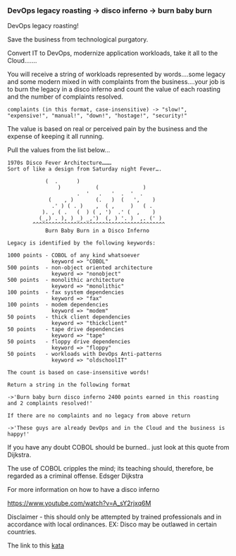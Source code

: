 ### DevOps legacy roasting -> disco inferno -> burn baby burn

DevOps legacy roasting!

Save the business from technological purgatory.

Convert IT to DevOps, modernize application workloads, take it all to the Cloud…….

You will receive a string of workloads represented by words….some legacy and some modern mixed in with complaints from the business….your job is to burn the legacy in a disco inferno and count the value of each roasting and the number of complaints resolved.
```
complaints (in this format, case-insensitive) -> "slow!", "expensive!", "manual!", "down!", "hostage!", "security!"
```
The value is based on real or perceived pain by the business and the expense of keeping it all running.

Pull the values from the list below...
```
1970s Disco Fever Architecture………
Sort of like a design from Saturday night Fever….

            (  .      )
                )           (              )
                      .  '   .   '  .  '  .
             (    , )       (.   )  (   ',    )
              .' ) ( . )    ,  ( ,     )   ( .
           ). , ( .   (  ) ( , ')  .' (  ,    )
          (_,) . ), ) _) _,')  (, ) '. )  ,. (' )
        ^^^^^^^^^^^^^^^^^^^^^^^^^^^^^^^^^^^^^^^^^^
            Burn Baby Burn in a Disco Inferno

Legacy is identified by the following keywords:

1000 points - COBOL of any kind whatsoever
              keyword => "COBOL"
500 points  - non-object oriented architecture
              keyword => "nonobject"
500 points  - monolithic architecture
              keyword => "monolithic"
100 points  - fax system dependencies
              keyword => "fax"
100 points  - modem dependencies
              keyword => "modem"
50 points   - thick client dependencies
              keyword => "thickclient"
50 points   - tape drive dependencies
              keyword => "tape"
50 points   - floppy drive dependencies
              keyword => "floppy"
50 points   - workloads with DevOps Anti-patterns
              keyword => "oldschoolIT"

The count is based on case-insensitive words!

Return a string in the following format

->'Burn baby burn disco inferno 2400 points earned in this roasting and 2 complaints resolved!'

If there are no complaints and no legacy from above return

->'These guys are already DevOps and in the Cloud and the business is happy!'
```
If you have any doubt COBOL should be burned.. just look at this quote from Dijkstra.

The use of COBOL cripples the mind; its teaching should, therefore, be regarded as a criminal offense. Edsger Dijkstra

For more information on how to have a disco inferno

https://www.youtube.com/watch?v=A_sY2rjxq6M

Disclaimer - this should only be attempted by trained professionals and in accordance with local ordinances. EX: Disco may be outlawed in certain countries.  

The link to this [kata](https://www.codewars.com/kata/devops-legacy-roasting-%3E-disco-inferno-%3E-burn-baby-burn/java)
